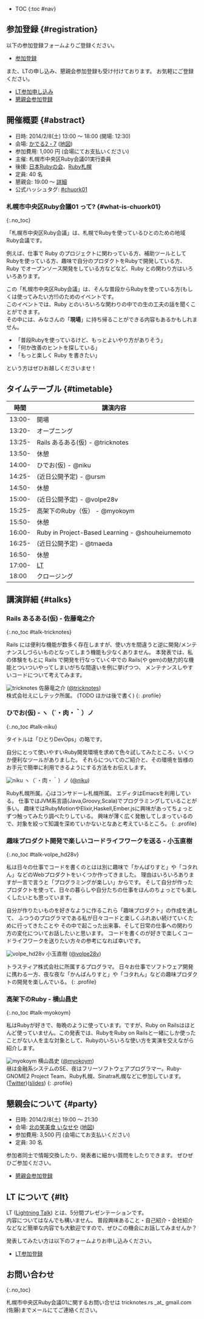 * TOC
{:toc #nav}

## 参加登録 {#registration}

以下の参加登録フォームよりご登録ください。

* [参加登録](http://bit.ly/chuork01)

また、LTの申し込み、懇親会参加登録も受け付けております。
お気軽にご登録ください。

* [LT参加申し込み](http://bit.ly/chuork01-lt)
* [懇親会参加登録](http://bit.ly/chuork01-party)

## 開催概要 {#abstract}

* 日時: 2014/2/8(土) 13:00 〜 18:00 (開場: 12:30)
* 会場: [かでる2・7][] ([地図](https://maps.google.co.jp/maps?q=43.063107,141.345473&num=1&brcurrent=3,0x5f0b2997c2c14ff7:0x9db606f6a754b30b,0&t=m&z=18))
* 参加費用: 1,000 円 (会場にてお支払いください)
* 主催: 札幌市中央区Ruby会議01実行委員
* 後援: [日本Rubyの会][]、[Ruby札幌][]
* 定員: 40 名
* 懇親会: 19:00 〜 [詳細](#party)
* 公式ハッシュタグ: [#chuork01][]

[かでる2・7]: http://homepage.kaderu27.or.jp/
[日本Rubyの会]: http://ruby-no-kai.org/
[Ruby札幌]: http://ruby-sapporo.org/
[#chuork01]: https://twitter.com/search?q=%23chuork

### 札幌市中央区Ruby会議01 って? {#what-is-chuork01}
{:.no_toc}

「札幌市中央区Ruby会議」は、札幌でRubyを使っているひとのための地域Ruby会議です。

例えば、仕事で Ruby のプロジェクトに関わっている方、補助ツールとしてRubyを使っている方、趣味で自分のプロダクトをRubyで開発している方、Ruby でオープンソース開発をしている方などなど、Ruby との関わり方はいろいろあります。

この「札幌市中央区Ruby会議」は、そんな普段からRubyを使っている方(もしくは使ってみたい方!!)のためのイベントです。<br>
このイベントでは、Ruby とのいろいろな関わりの中での生の工夫の話を聞くことができます。<br>
その中には、みなさんの「**現場**」に持ち帰ることができる内容もあるかもしれません。

* 「普段Rubyを使っているけど、もっとよいやり方がありそう」
* 「何か改善のヒントを探している」
* 「もっと楽しく Ruby を書きたい」

という方はぜひお越しくださいませ！

## タイムテーブル {#timetable}

|時間  |講演内容|
|------|--------|
|13:00-|開場|
|13:20-|オープニング|
|13:25-|Rails あるある(仮) - @tricknotes|
|13:50-|休憩|
|14:00-|ひでお(仮) - @niku|
|14:25-|(近日公開予定) - @ursm|
|14:50-|休憩|
|15:00-|(近日公開予定) - @volpe28v|
|15:25-|高架下のRuby（仮） - @myokoym|
|15:50-|休憩|
|16:00-|Ruby in Project-Based Learning - @shouheiumemoto|
|16:25-|(近日公開予定) - @tmaeda|
|16:50-|休憩|
|17:00-|[LT](#lt)|
|18:00 |クロージング|

## 講演詳細 {#talks}

### Rails あるある(仮) - 佐藤竜之介
{:.no_toc #talk-tricknotes}

Rails には便利な機能が数多く存在しますが、使い方を間違うと逆に開発/メンテナンスしづらいものとなってしまう機能も少なくありません。
本発表では、私の体験をもとに Rails で開発を行なっていく中での Rails(や gem)の魅力的な機能とついついやってしまいがちな間違いを例に挙げつつ、
メンテナンスしやすいコードについて考えてみます。

![tricknotes](https://fbcdn-sphotos-b-a.akamaihd.net/hphotos-ak-ash3/13508_374056796011580_1728315222_n.jpg)
佐藤竜之介 ([@tricknotes](https://github.com/tricknotes))<br/>
株式会社えにしテック所属。
(TODO ほかは後で書く)
{: .profile}

### ひでお(仮) - ヽ（´・肉・｀）ノ
{:.no_toc #talk-niku}

タイトルは「ひとりDevOps」の略です。

自分にとって使いやすいRuby開発環境を求めて色々試してみたところ、いくつか便利なツールがありました。
それらについてのご紹介と、その環境を皆様のお手元で簡単に利用できるようにする方法をお伝えします。

![niku](https://s.gravatar.com/avatar/a51816c3b11f79d9644a46105d513f1b.png)
ヽ（´・肉・｀）ノ ([@niku](https://github.com/niku))<br/>

Ruby札幌所属。心はコンサドーレ札幌所属。
エディタはEmacsを利用している。
仕事ではJVM系言語(Java,Groovy,Scala)でプログラミングしていることが多い。
趣味ではRubyMotionやElixir,Haskell,Ember.jsに興味があってちょっとずつ触ってみたり調べたりしている。
興味が薄く広く発散してしまっているので、対象を絞って知識を深めていかないとなあと考えているところ。
{: .profile}

### 趣味プロダクト開発で楽しいコードライフワークを送る - 小玉直樹
{:.no_toc #talk-volpe_hd28v}

私は日々の仕事でコードを書くのとはは別に趣味で「かんばりすと」や「コタれん」などのWebプロダクトをいくつか作ってきました。
理由はいろいろありますが一言で言うと「プログラミングが楽しい」からです。
そして自分が作ったプロダクトを使って、日々の暮らしや自分たちの仕事をほんのちょっとでも楽しくしたいとも思っています。

自分が作りたいものを好きなように作るこれら「趣味プロダクト」の作成を通して、
ふつうのプログラマである私が日々コードと楽しくふれあい続けていくために行ってきたことや
その中で起こった出来事、そして日常の仕事への関わり方の変化についてお話したいと思います。
コードを書くのが好きで楽しくコードライフワークを送りたい方々の参考になれば幸いです。

![volpe_hd28v](https://s.gravatar.com/avatar/d43ec41b7e9cbf51b42f5343ebe89ef4.png)
小玉直樹 ([@volpe28v](https://github.com/volpe28v))<br/>

トラスティア株式会社に所属するプログラマ。
日々お仕事でソフトウェア開発に携わる一方、夜な夜な「かんばんりすと」や「コタれん」などの趣味プロダクトの開発を楽しんでいる。
{: .profile}

### 高架下のRuby - 横山昌史
{:.no_toc #talk-myokoym}

私はRubyが好きで、毎晩のように使っています。ですが、Ruby on Railsはほとんど使っていません。この発表では、RubyをRuby on Railsと一緒にしか使ったことがない人を主な対象として、Rubyのいろいろな使い方を実演を交えながら紹介します。

![myokoym](http://myokoym.net/public/profile-myokoym-chuork01.jpg)
横山昌史 ([@myokoym](https://github.com/myokoym))<br>
昼は金融系システムのSE、夜はフリーソフトウェアプログラマー。Ruby-GNOME2 Project Team、Ruby札幌、Sinatra札幌などに参加しています。([Twitter](https://twitter.com/myokoym))([slides](http://slide.rabbit-shocker.org/authors/myokoym/))
{: .profile}

## 懇親会について {#party}

* 日時: 2014/2/8(土) 19:00 〜 21:30
* 会場: [北の笑美食 いなせや][] ([地図](https://maps.google.co.jp/maps?q=43.058921,141.350218&num=1&brcurrent=3,0x5f0b299b45607ae1:0x850628b2828d8342,0&t=m&z=19))
* 参加費用: 3,500 円 (会場にてお支払いください)
* 定員: 30 名

[北の笑美食 いなせや]: http://www.hotpepper.jp/strJ001008774/

参加者同士で情報交換したり、発表者に細かい質問をしたりできます。
ぜひぜひご参加ください。

* [懇親会参加登録](http://bit.ly/chuork01-party)

## LT について {#lt}

LT ([Lightning Talk][]) とは、5分間プレゼンテーションです。<br>
内容についてはなんでも構いません。
普段興味あること・自己紹介・会社紹介などなど簡単な内容でも大歓迎ですので、ぜひこの機会にお話してみませんか？

発表してみたい方は以下のフォームよりお申し込みください。

[Lightning Talk]: http://ja.wikipedia.org/wiki/%E3%83%A9%E3%82%A4%E3%83%88%E3%83%8B%E3%83%B3%E3%82%B0%E3%83%88%E3%83%BC%E3%82%AF

* [LT参加登録](http://bit.ly/chuork01-lt)

## お問い合わせ
{:.no_toc}

札幌市中央区Ruby会議01に関するお問い合せは tricknotes.rs \_at\_ gmail.com (佐藤)までメールにてご連絡ください。
